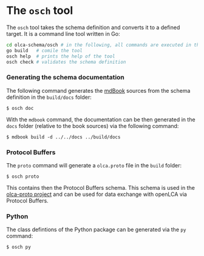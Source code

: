 # The `osch` tool

The `osch` tool takes the schema definition and converts it to a defined target.
It is a command line tool written in Go:

```bash
cd olca-schema/osch # in the following, all commands are executed in this folder
go build   # comile the tool
osch help  # prints the help of the tool
osch check # validates the schema definition
```

### Generating the schema documentation

The following command generates the
[mdBook](https://github.com/rust-lang/mdBook) sources from the schema
definition in the `build/docs` folder:

```
$ osch doc
```

With the `mdbook` command, the documentation can be then generated in the
`docs` folder (relative to the book sources) via the following command:

```
$ mdbook build -d ../../docs ../build/docs
```

### Protocol Buffers

The `proto` command will generate a `olca.proto` file in the `build` folder:

```
$ osch proto
```

This contains then the Protocol Buffers schema. This schema is used in the
[olca-proto project](https://github.com/GreenDelta/olca-proto) and can be
used for data exchange with openLCA via Protocol Buffers.


### Python

The class defintions of the Python package can be generated via the `py`
command:

```bash
$ osch py
```

